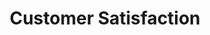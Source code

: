 ---
# This topic lives at
# https://digital.gov/topics/customer-satisfaction

slug: "customer-satisfaction"

# Topic Title
title: "Customer Satisfaction"

# description — keep it short and clear
summary: ""


# Weight
weight: 1

# For more information on managing topics,
# see https://github.com/GSA/digitalgov.gov/wiki
---